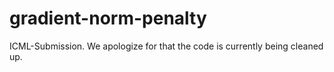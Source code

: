 # gradient-norm-penalty
ICML-Submission. We apologize for that the code is currently being cleaned up.
